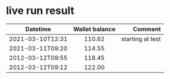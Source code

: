 # live run result
|    Datetime      | Wallet balance |      Comment     |
|------------------|:--------------:|-----------------:|
| 2021-03-10T12:31 |    110.62      | starting at test |
| 2021-03-11T09:20 |    114.55      |                  |
| 2012-03-12T09:55 |    118.45      |                  |
| 2012-03-12T09:12 |    122.00      |                  |
